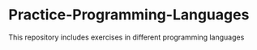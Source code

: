 # Practice-Programming-Languages
This repository includes exercises in different programming languages
